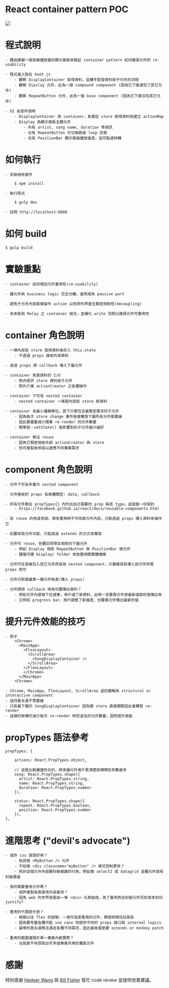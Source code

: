 
React container pattern POC
===========================

![](https://raw.githubusercontent.com/coodoo/compo/master/mock.png)

# 程式說明

	- 籍由模擬一個音樂播放器的顯示面板來驗証 container pattern 如何確保元件的 re-usability

	- 程式進入點在 boot.js
		- 觀察 DisplayContainer 取得資料，並轉手配發資料給子元件的流程
		- 觀察 Dipslay 元件，此為一個 compound component (因為它下面還包了其它元件)
		- 觀察 RepeatButton 元件，此為一個 base component (因為它下面沒包其它元件)
	
	- UI 各部件說明
		- DisplayContainer 為 container，負責從 store 取得資料與建立 actionMap
		- Display 為顯示面板主體元件
			- 內有 artist, song name, duration 等資訊
			- 也有 RepeatButton 可切換歌曲 loop 狀態
			- 也有 PositionBar 顯示歌曲播放進度，並可點選快轉

# 如何執行

	- 安裝相依套件

		$ npm install

	- 執行程式
		
		$ gulp dev

	- 訪問 http://localhost:8080

# 如何 build

	$ gulp build


# 實驗重點
	
	- container 如何增加元件重用性(re-usability)

	- 讓元件與 business logic 完全分離，進而成為 passive part

	- 避免子元件內部直接操作 action 以免對外界產生緊密相依性(decoupling)

	- 未來能與 Relay 之 container 結合，並優化 write 流程以確保元件可重用性


# container 角色說明
	
	- 一律內部從 store 取得資料後存入 this.state 
		- 不透過 props 接收外部資料
	
	- 透過 props 將 callback 傳入下屬元件

	- container 負責資料的 I/O
		- 對內提供 store 資料給子元件
		- 對外介接 actionCreator 之各種操作

	- container 下可有 nested container
		- nested container 一樣是內部從 store 取資料

	- container 為最小邏輯單位，其下只應包含最緊密需求的子元件
		- 因為每次 store change 事件後會觸發下屬所有元件都重繪
		- 因此要盡量減少跟著 re-render 的元件數量
		- 簡單說：setState() 後影響到的子元件越少越好

	- container 無法 reuse
		- 因為它緊密相依外部 actionCreator 與 store 
		- 但可複製後改寫以適應不同專案需求	

# component 角色說明

	- 元件下可有多層次 nested component
	
	- 元件接收的 props 有兩種類型: data, callback

	- 所有元件都在 propTypes{} 內列出自已需要的 prop 與其 type，這就是一份契約
		- https://facebook.github.io/react/docs/reusable-components.html
	
	- 從 reuse 的角度來說，將來重用時不可改寫元件內容，只能透過 props 傳入資料來操作它

	- 如要改寫元件功能，只能透過 extends 的方式來覆寫

	- 元件可 reuse，但要記得帶走相依的下屬元件
		- 例如 Display 相依 RepeatButton 與 PositionBar 兩元件
		- 建議可建 Display/ folder 來放置相關實體檔案

	- 元件可任意被包入其它元件而成為 nested component，只要確保有傳入該元件所需 props 即可

	- 元件只對直屬第一層元件負責(傳入 props)

	- 元件調用 callback 時為何要傳出資料？
		- 例如元件內是個下拉選單，用戶選了新資料，此時一定要靠元件將最新選取的值傳出來
		- 又例如 progress bar，用戶調整了新進度，也要靠元件傳出最新的值

# 提升元件效能的技巧

	- 例子
		<Chrome>
		  <MainApp>  
		    <FlexLayout>
		      <ScrollArea>
		        <SongDisplayContainer />
		      </ScrollArea>
		    </FlexLayout>
		    </Chrome>
		  </MainApp>
		<Chrome>	

	- Chrome, MainApp, FlexLayout, ScrollArea 這四層稱為 structural or interactive component
	- 這四者永遠不需重繪
	- 只有最下層的 SongDisplayContainer 因為跟 store 直接關聯因此會觸發 re-render
	- 這樣的架構可減少每次 re-render 時受波及的元件數量，因而提升效能

# propTypes 語法參考

	propTypes: {

		actions: React.PropTypes.object,

		// 這是比較嚴謹的合約，將來讓元件用戶更清楚該傳哪些參數進來
		song: React.PropTypes.shape({
	      artist: React.PropTypes.string,
	      name: React.PropTypes.string,
	      duration: React.PropTypes.number
	    }),

		status: React.PropTypes.shape({
	      repeat: React.PropTypes.boolean,
	      position: React.PropTypes.number
	    }),
	},

# 進階思考 ("devil's advocate")
	
	- 或許 css 就很好用？
		- 與其做 <MyButton /> 元件
		- 不如做 <div classname="myButton" /> 樣式控制更快？
		- 除非這個元件內部要封裝複雜的行為，例如像 select2 或 datagrid 這種元件就有封裝價值

	- 真的需要重用元件嗎？
		- 或許複製後直接改內容最快？
		- 因為 web 的世界就是由一堆 <div> 元素組成，為了重用而去封裝元件花的成本如何 justify?

	- 重用的代價是什麼？
		- 根據以往 flex 的經驗，一個可高度重用的元件，開發時間往往極長
		- 因為要考量各種可能 use case 而提供不同的 props 接口與 internal logics
		- 最慘的是永遠無法滿足各種不同需求，因此最後還是要 extends or monkey patch

	- 重用的範圍僅限於單一專案內較實際？
		- 也就是不肖想寫出可多個專案共用的萬能元件

# 感謝

特別感謝 [Hedger Wang](https://github.com/hedgerwang) 與 [Bill Fisher](https://twitter.com/fisherwebdev) 幫忙 code review 並提供改善建議。

	
						

